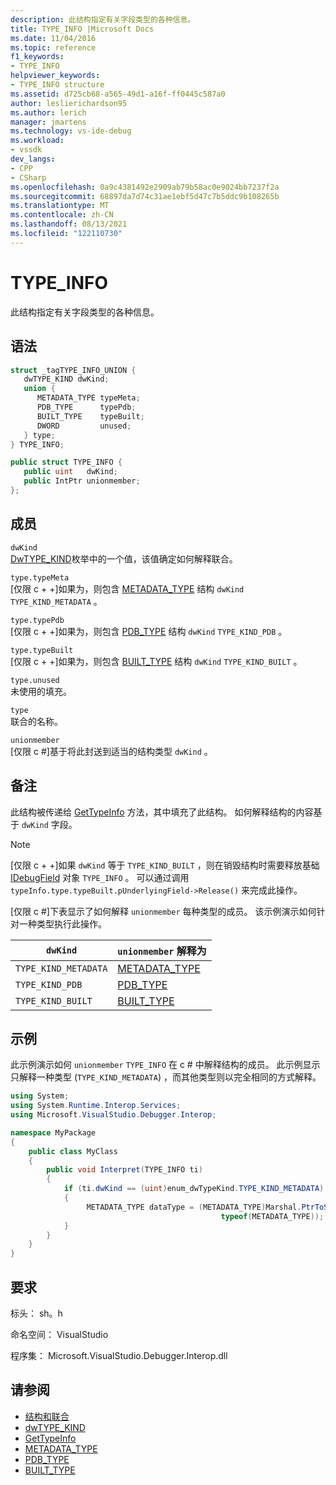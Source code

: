 ```yaml
---
description: 此结构指定有关字段类型的各种信息。
title: TYPE_INFO |Microsoft Docs
ms.date: 11/04/2016
ms.topic: reference
f1_keywords:
- TYPE_INFO
helpviewer_keywords:
- TYPE_INFO structure
ms.assetid: d725cb68-a565-49d1-a16f-ff0445c587a0
author: leslierichardson95
ms.author: lerich
manager: jmartens
ms.technology: vs-ide-debug
ms.workload:
- vssdk
dev_langs:
- CPP
- CSharp
ms.openlocfilehash: 0a9c4381492e2909ab79b58ac0e9024bb7237f2a
ms.sourcegitcommit: 68897da7d74c31ae1ebf5d47c7b5ddc9b108265b
ms.translationtype: MT
ms.contentlocale: zh-CN
ms.lasthandoff: 08/13/2021
ms.locfileid: "122110730"
---
```

# <a name="type_info"></a>TYPE_INFO
此结构指定有关字段类型的各种信息。

## <a name="syntax"></a>语法

```cpp
struct _tagTYPE_INFO_UNION {
   dwTYPE_KIND dwKind;
   union {
      METADATA_TYPE typeMeta;
      PDB_TYPE      typePdb;
      BUILT_TYPE    typeBuilt;
      DWORD         unused;
   } type;
} TYPE_INFO;
```

```csharp
public struct TYPE_INFO {
   public uint   dwKind;
   public IntPtr unionmember;
};
```

## <a name="members"></a>成员
 `dwKind`\
 [DwTYPE_KIND](../../../extensibility/debugger/reference/dwtype-kind.md)枚举中的一个值，该值确定如何解释联合。

 `type.typeMeta`\
 [仅限 c + +]如果为，则包含 [METADATA_TYPE](../../../extensibility/debugger/reference/metadata-type.md) 结构 `dwKind` `TYPE_KIND_METADATA` 。

 `type.typePdb`\
 [仅限 c + +]如果为，则包含 [PDB_TYPE](../../../extensibility/debugger/reference/pdb-type.md) 结构 `dwKind` `TYPE_KIND_PDB` 。

 `type.typeBuilt`\
 [仅限 c + +]如果为，则包含 [BUILT_TYPE](../../../extensibility/debugger/reference/built-type.md) 结构 `dwKind` `TYPE_KIND_BUILT` 。

 `type.unused`\
 未使用的填充。

 `type`\
 联合的名称。

 `unionmember`\
 [仅限 c #]基于将此封送到适当的结构类型 `dwKind` 。

## <a name="remarks"></a>备注
 此结构被传递给 [GetTypeInfo](../../../extensibility/debugger/reference/idebugfield-gettypeinfo.md) 方法，其中填充了此结构。 如何解释结构的内容基于 `dwKind` 字段。

> [!NOTE]
> [仅限 c + +]如果 `dwKind` 等于 `TYPE_KIND_BUILT` ，则在销毁结构时需要释放基础 [IDebugField](../../../extensibility/debugger/reference/idebugfield.md) 对象 `TYPE_INFO` 。 可以通过调用 `typeInfo.type.typeBuilt.pUnderlyingField->Release()` 来完成此操作。

 [仅限 c #]下表显示了如何解释 `unionmember` 每种类型的成员。 该示例演示如何针对一种类型执行此操作。

|`dwKind`|`unionmember` 解释为|
|--------------|----------------------------------|
|`TYPE_KIND_METADATA`|[METADATA_TYPE](../../../extensibility/debugger/reference/metadata-type.md)|
|`TYPE_KIND_PDB`|[PDB_TYPE](../../../extensibility/debugger/reference/pdb-type.md)|
|`TYPE_KIND_BUILT`|[BUILT_TYPE](../../../extensibility/debugger/reference/built-type.md)|

## <a name="example"></a>示例
 此示例演示如何 `unionmember` `TYPE_INFO` 在 c # 中解释结构的成员。 此示例显示只解释一种类型 (`TYPE_KIND_METADATA`) ，而其他类型则以完全相同的方式解释。

```csharp
using System;
using System.Runtime.Interop.Services;
using Microsoft.VisualStudio.Debugger.Interop;

namespace MyPackage
{
    public class MyClass
    {
        public void Interpret(TYPE_INFO ti)
        {
            if (ti.dwKind == (uint)enum_dwTypeKind.TYPE_KIND_METADATA)
            {
                 METADATA_TYPE dataType = (METADATA_TYPE)Marshal.PtrToStructure(ti.unionmember,
                                               typeof(METADATA_TYPE));
            }
        }
    }
}
```

## <a name="requirements"></a>要求
 标头： sh。h

 命名空间： VisualStudio

 程序集： Microsoft.VisualStudio.Debugger.Interop.dll

## <a name="see-also"></a>请参阅
- [结构和联合](../../../extensibility/debugger/reference/structures-and-unions.md)
- [dwTYPE_KIND](../../../extensibility/debugger/reference/dwtype-kind.md)
- [GetTypeInfo](../../../extensibility/debugger/reference/idebugfield-gettypeinfo.md)
- [METADATA_TYPE](../../../extensibility/debugger/reference/metadata-type.md)
- [PDB_TYPE](../../../extensibility/debugger/reference/pdb-type.md)
- [BUILT_TYPE](../../../extensibility/debugger/reference/built-type.md)
